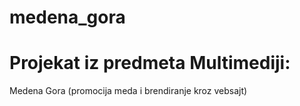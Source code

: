 # medena_gora
# Projekat iz predmeta Multimediji:
Medena Gora (promocija meda i brendiranje kroz vebsajt)
